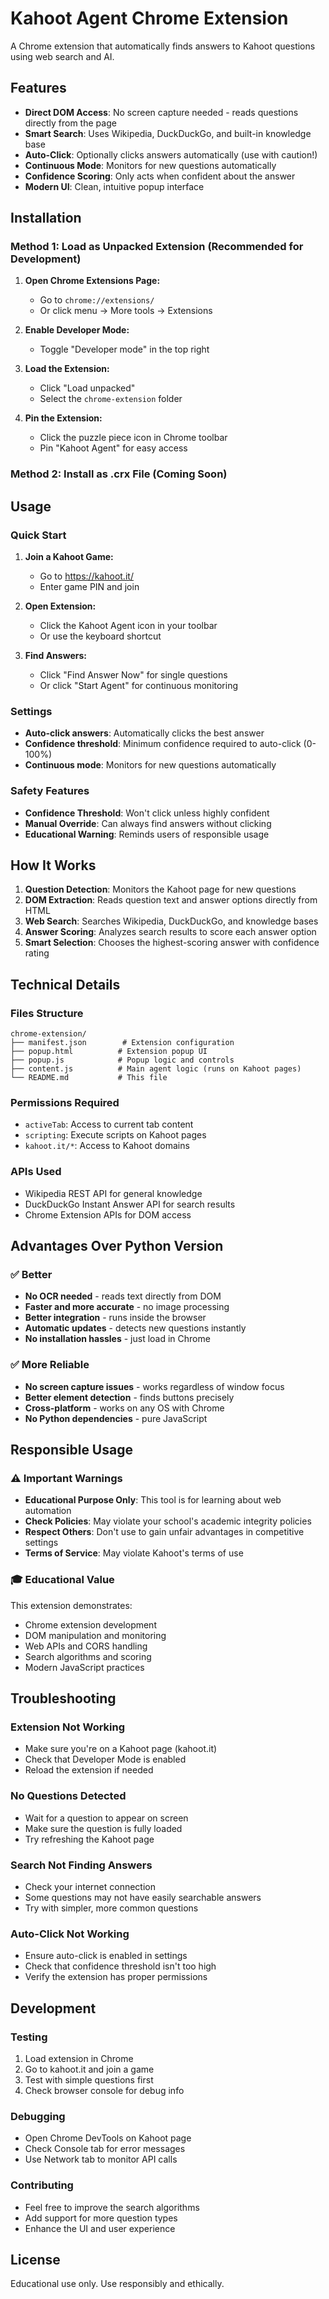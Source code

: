 # Kahoot Agent Chrome Extension

A Chrome extension that automatically finds answers to Kahoot questions using web search and AI.

## Features

- **Direct DOM Access**: No screen capture needed - reads questions directly from the page
- **Smart Search**: Uses Wikipedia, DuckDuckGo, and built-in knowledge base
- **Auto-Click**: Optionally clicks answers automatically (use with caution!)
- **Continuous Mode**: Monitors for new questions automatically
- **Confidence Scoring**: Only acts when confident about the answer
- **Modern UI**: Clean, intuitive popup interface

## Installation

### Method 1: Load as Unpacked Extension (Recommended for Development)

1. **Open Chrome Extensions Page:**
   - Go to `chrome://extensions/`
   - Or click menu → More tools → Extensions

2. **Enable Developer Mode:**
   - Toggle "Developer mode" in the top right

3. **Load the Extension:**
   - Click "Load unpacked"
   - Select the `chrome-extension` folder

4. **Pin the Extension:**
   - Click the puzzle piece icon in Chrome toolbar
   - Pin "Kahoot Agent" for easy access

### Method 2: Install as .crx File (Coming Soon)

## Usage

### Quick Start

1. **Join a Kahoot Game:**
   - Go to https://kahoot.it/
   - Enter game PIN and join

2. **Open Extension:**
   - Click the Kahoot Agent icon in your toolbar
   - Or use the keyboard shortcut

3. **Find Answers:**
   - Click "Find Answer Now" for single questions
   - Or click "Start Agent" for continuous monitoring

### Settings

- **Auto-click answers**: Automatically clicks the best answer
- **Confidence threshold**: Minimum confidence required to auto-click (0-100%)
- **Continuous mode**: Monitors for new questions automatically

### Safety Features

- **Confidence Threshold**: Won't click unless highly confident
- **Manual Override**: Can always find answers without clicking
- **Educational Warning**: Reminds users of responsible usage

## How It Works

1. **Question Detection**: Monitors the Kahoot page for new questions
2. **DOM Extraction**: Reads question text and answer options directly from HTML
3. **Web Search**: Searches Wikipedia, DuckDuckGo, and knowledge bases
4. **Answer Scoring**: Analyzes search results to score each answer option
5. **Smart Selection**: Chooses the highest-scoring answer with confidence rating

## Technical Details

### Files Structure
```
chrome-extension/
├── manifest.json        # Extension configuration
├── popup.html          # Extension popup UI
├── popup.js            # Popup logic and controls
├── content.js          # Main agent logic (runs on Kahoot pages)
└── README.md           # This file
```

### Permissions Required
- `activeTab`: Access to current tab content
- `scripting`: Execute scripts on Kahoot pages
- `kahoot.it/*`: Access to Kahoot domains

### APIs Used
- Wikipedia REST API for general knowledge
- DuckDuckGo Instant Answer API for search results
- Chrome Extension APIs for DOM access

## Advantages Over Python Version

### ✅ Better
- **No OCR needed** - reads text directly from DOM
- **Faster and more accurate** - no image processing
- **Better integration** - runs inside the browser
- **Automatic updates** - detects new questions instantly
- **No installation hassles** - just load in Chrome

### ✅ More Reliable
- **No screen capture issues** - works regardless of window focus
- **Better element detection** - finds buttons precisely
- **Cross-platform** - works on any OS with Chrome
- **No Python dependencies** - pure JavaScript

## Responsible Usage

### ⚠️ Important Warnings

- **Educational Purpose Only**: This tool is for learning about web automation
- **Check Policies**: May violate your school's academic integrity policies
- **Respect Others**: Don't use to gain unfair advantages in competitive settings
- **Terms of Service**: May violate Kahoot's terms of use

### 🎓 Educational Value

This extension demonstrates:
- Chrome extension development
- DOM manipulation and monitoring
- Web APIs and CORS handling
- Search algorithms and scoring
- Modern JavaScript practices

## Troubleshooting

### Extension Not Working
- Make sure you're on a Kahoot page (kahoot.it)
- Check that Developer Mode is enabled
- Reload the extension if needed

### No Questions Detected
- Wait for a question to appear on screen
- Make sure the question is fully loaded
- Try refreshing the Kahoot page

### Search Not Finding Answers
- Check your internet connection
- Some questions may not have easily searchable answers
- Try with simpler, more common questions

### Auto-Click Not Working
- Ensure auto-click is enabled in settings
- Check that confidence threshold isn't too high
- Verify the extension has proper permissions

## Development

### Testing
1. Load extension in Chrome
2. Go to kahoot.it and join a game
3. Test with simple questions first
4. Check browser console for debug info

### Debugging
- Open Chrome DevTools on Kahoot page
- Check Console tab for error messages
- Use Network tab to monitor API calls

### Contributing
- Feel free to improve the search algorithms
- Add support for more question types
- Enhance the UI and user experience

## License

Educational use only. Use responsibly and ethically.
